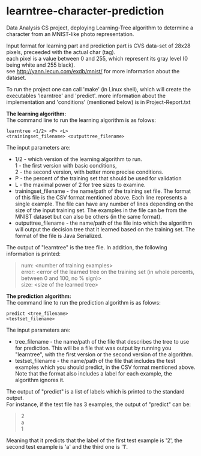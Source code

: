 # learntree-character-prediction
Data Analysis CS project, deploying Learning-Tree algorithm to determine a character from an MNIST-like photo representation.

Input format for learning part and prediction part is CVS data-set of 28x28 pixels, preceeded with the actual char (tag).<br>
each pixel is a value between 0 and 255, which represent its gray level (0 being white and 255 black). <br>
see http://yann.lecun.com/exdb/mnist/ for more information about the dataset.

To run the project one can call 'make' (in Linux shell), which will create the executables 'learntree' and 'predict'.
more information about the implementation and 'conditions' (mentioned below) is in Project-Report.txt

<p>
<strong>The learning algorithm:</strong><br>
The command line to run the learning algorithm is as folows:

<code>learntree <1/2> &lt;P&gt; &lt;L&gt; <trainingset_filename> <outputtree_filename></code>

The input parameters are: 
<ul>
<li> 1/2 - which version of the learning algorithm to run. <br>
  1 - the first version with basic conditions, <br>
  2 - the second version, with better more precise conditions.
</li><li> P - the percent of the training set that should be used for validation 
</li><li> L - the maximal power of 2 for tree sizes to examine.
</li><li> trainingset_filename - the name/path of the training set file. The format of this file is the
  CSV format mentioned above. Each line represents a single example. The file can have any 
  number of lines depending on the size of the input training set. The examples in the file can 
  be from the MNIST dataset but can also be others (in the same format). 
</li><li> outputtree_filename - the name/path of the file into which the algorithm will output the 
  decision tree that it learned based on the training set. The format of the file is Java Serialized. 
</li>
</ul>

The output of "learntree" is the tree file. In addition, the following information is printed: <br>
<blockquote>
num: &lt;number of training examples&gt;<br>
error: &lt;error of the learned tree on the training set (in whole percents, between 0 and 100, no % sign)&gt;<br>
size: &lt;size of the learned tree&gt;<br>
</blockquote>
</p>

<p>
<strong>The prediction algorithm:</strong><br>
The command line to run the prediction algorithm is as folows:

<code>predict &lt;tree_filename&gt; &lt;testset_filename&gt;</code>

The input parameters are:
<ul>
  <li>tree_filename - the name/path of the file that describes the tree to use for prediction. This 
      will be a file that was output by running you "learntree", with the first version or the second 
      version of the algorithm.
</li><li>testset_filename - the name/path of the file that includes the test examples which you 
      should predict, in the CSV format mentioned above. Note that the format also includes a 
      label for each example, the algorithm ignores it.
  </li>
  </ul>

The output of "predict" is a list of labels which is printed to the standard output.<br>
For instance, if the test file has 3 examples, the output of "predict" can be:<br>
<blockquote>
2<br>
a<br>
1<br>
</blockquote>
Meaning that it predicts that the label of the first test example is '2', the second test example is 'a' and the third one is '1'.
</p>

